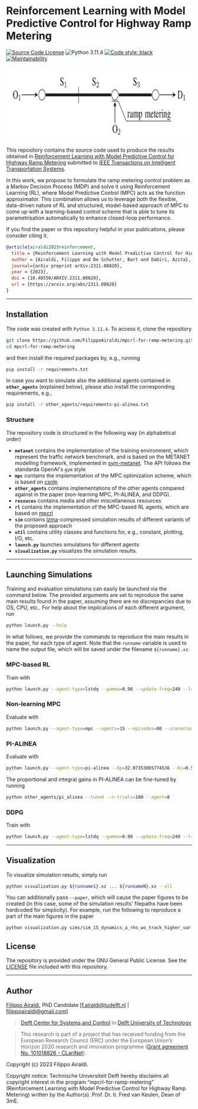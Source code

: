 # Reinforcement Learning with Model Predictive Control for Highway Ramp Metering

[![Source Code License](https://img.shields.io/badge/license-GPL-blueviolet)](https://github.com/FilippoAiraldi/mpcrl-for-ramp-metering/blob/simulations/LICENSE)
![Python 3.11.4](https://img.shields.io/badge/python-3.11.4-green.svg)
[![Code style: black](https://img.shields.io/badge/code%20style-black-000000.svg)](https://github.com/psf/black)
[![Maintainability](https://api.codeclimate.com/v1/badges/29611d19b6592f5d2ac2/maintainability)](https://codeclimate.com/github/FilippoAiraldi/mpcrl-for-ramp-metering/maintainability)

<div align="center">
  <img src="https://raw.githubusercontent.com/FilippoAiraldi/mpcrl-for-ramp-metering/simulations/resources/network.png" alt="network" height="200">
</div>

This repository contains the source code used to produce the results obtained in [Reinforcement Learning with Model Predictive Control for Highway Ramp Metering](https://arxiv.org/abs/2311.08820) submitted to [IEEE Transactions on Intelligent Transportation Systems](https://ieee-itss.org/pub/t-its/).

In this work, we propose to formulate the ramp metering control problem as a Markov Decision Process (MDP) and solve it using Reinforcement Learning (RL), where Model Predictive Control (MPC) acts as the function approximator. This combination allows us to leverage both the flexible, data-driven nature of RL and structured, model-based approach of MPC to come up with a learning-based control scheme that is able to tune its parametrisation automatically to enhance closed-loop performance.

If you find the paper or this repository helpful in your publications, please consider citing it.

```bibtex
@article{airaldi2023reinforcement,
  title = {Reinforcement Learning with Model Predictive Control for Highway Ramp Metering},
  author = {Airaldi, Filippo and De Schutter, Bart and Dabiri, Azita},
  journal={arXiv preprint arXiv:2311.08820},
  year = {2023},
  doi = {10.48550/ARXIV.2311.08820},
  url = {https://arxiv.org/abs/2311.08820}
}
```

---

## Installation

The code was created with `Python 3.11.4`. To access it, clone the repository

```bash
git clone https://github.com/FilippoAiraldi/mpcrl-for-ramp-metering.git
cd mpcrl-for-ramp-metering
```

and then install the required packages by, e.g., running

```bash
pip install -r requirements.txt
```

In case you want to simulate also the additional agents contained in **`other_agents`** (explained below), please also install the corresponding requirements, e.g.,

```bash
pip install -r other_agents/requirements-pi-alinea.txt
```


### Structure

The repository code is structured in the following way (in alphabetical order)

- **`metanet`** contains the implementation of the training environment, which represent the traffic network benchmark, and is based on the METANET modelling framework, implemented in [sym-metanet](https://github.com/FilippoAiraldi/sym-metanet). The API follows the standarda OpenAI's `gym` style
- **`mpc`** contains the implementation of the MPC optimization scheme, which is based on [csnlp](https://github.com/FilippoAiraldi/casadi-nlp)
- **`other_agents`** contains implementations of the other agents compared against in the paper (non-learning MPC, PI-ALINEA, and DDPG).
- **`resouces`** contains media and other miscellaneous resources
- **`rl`** contains the implementation of the MPC-based RL agents, which are based on [mpcrl](https://github.com/FilippoAiraldi/mpc-reinforcement-learning)
- **`sim`** contains [lzma](https://docs.python.org/3/library/lzma.html)-compressed simulation results of different variants of the proposed approach
- **`util`** contains utility classes and functions for, e.g., constant, plotting, I/O, etc.
- **`launch.py`** launches simulations for different agents
- **`visualization.py`** visualizes the simulation results.

---

## Launching Simulations

Training and evaluation simulations can easily be launched via the command below. The provided arguments are set to reproduce the same main results found in the paper, assuming there are no discrepancies due to OS, CPU, etc.. For help about the implications of each different argument, run

```bash
python launch.py --help
```

In what follows, we provide the commands to reproduce the main results in the paper, for each type of agent. Note that the `runname` variable is used to name the output file, which will be saved under the filename `${runname}.xz`.

### MPC-based RL

Train with

```bash
python launch.py --agent-type=lstdq --gamma=0.98 --update-freq=240 --lr=1.0 --lr-decay=0.925 --max-update=0.3 --replaymem-size=2400 --replaymem-sample=0.5 --replaymem-sample-latest=0.5 --exp-chance=0.5 --exp-strength=0.025 --exp-decay=0.5 --agents=15 --episodes=80 --scenarios=2 --demands-type=random --sym-type=SX --seed=0 --verbose=1 --n-jobs=15 --runname=${runname}
```

### Non-learning MPC

Evaluate with

```bash
python launch.py --agent-type=mpc --agents=15 --episodes=80 --scenarios=2 --demands-type=random --sym-type=SX --seed=0 --verbose=1 --n-jobs=15 --runname=${runname}
```

### PI-ALINEA

Evaluate with

```bash
python launch.py --agent-type=pi-alinea --Kp=32.07353865774536 --Ki=0.5419114131900662 --queue-management --agents=15 --episodes=80 --scenarios=2 --demands-type=random --sym-type=SX --seed=0 --verbose=1 --n-jobs=15 --runname=${runname}
```

The proportional and integral gains in PI-ALINEA can be fine-tuned by running

```bash
python other_agents/pi_alinea --tuned --n-trials=100 --agent=8
```

### DDPG

Train with

```bash
python launch.py --agent-type=lstdq --gamma=0.98 --update-freq=240 --lr=1.0 --lr-decay=0.925 --max-update=0.3 --replaymem-size=2400 --replaymem-sample=0.5 --replaymem-sample-latest=0.5 --exp-chance=0.5 --exp-strength=0.025 --exp-decay=0.5 --agents=15 --episodes=80 --scenarios=2 --demands-type=random --sym-type=SX --seed=0 --verbose=1 --n-jobs=15 --runname=${runname}
```

---

## Visualization

To visualize simulation results, simply run

```bash
python visualization.py ${runname1}.xz ... ${runnameN}.xz --all
```

You can additionally pass `--paper`, which will cause the paper figures to be created (in this case, some of the simulation results' filepaths have been hardcoded for simplicity). For example, run the following to reproduce a part of the main figures in the paper

```bash
python visualization.py sims/sim_15_dynamics_a_rho_wo_track_higher_var.xz --all --paper
```

## License

The repository is provided under the GNU General Public License. See the [LICENSE](https://github.com/FilippoAiraldi/mpcrl-for-ramp-metering/blob/simulations/LICENSE) file included with this repository.

---

## Author

[Filippo Airaldi](https://www.tudelft.nl/staff/f.airaldi/), PhD Candidate [f.airaldi@tudelft.nl | filippoairaldi@gmail.com]

> [Delft Center for Systems and Control](https://www.tudelft.nl/en/3me/about/departments/delft-center-for-systems-and-control/) in [Delft University of Technology](https://www.tudelft.nl/en/)

> This research is part of a project that has received funding from the European Research Council (ERC) under the European Union’s Horizon 2020 research and innovation programme ([Grant agreement No. 101018826 - CLariNet](https://cordis.europa.eu/project/id/101018826)).

Copyright (c) 2023 Filippo Airaldi.

Copyright notice: Technische Universiteit Delft hereby disclaims all copyright interest in the program “mpcrl-for-ramp-metering” (Reinforcement Learning with Model Predictive Control for Highway Ramp Metering) written by the Author(s). Prof. Dr. Ir. Fred van Keulen, Dean of 3mE.
